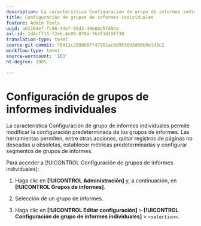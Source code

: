 ```yaml
---
description: La característica Configuración de grupo de informes individuales permite modificar la configuración predeterminada de los grupos de informes. Las herramientas permiten, entre otras acciones, quitar registros de páginas no deseadas u obsoletas, establecer métricas predeterminadas y configurar segmentos de grupos de informes.
title: Configuración de grupos de informes individuales
feature: Admin Tools
uuid: a61164ef-fc96-44ef-95d3-49e88d5fd94a
exl-id: 1d4cff11-f2e6-4c09-878a-763f3419ff38
translation-type: tm+mt
source-git-commit: 78412c2588b07f47981ac0d953893db6b9e1d3c2
workflow-type: tm+mt
source-wordcount: '103'
ht-degree: 100%

---
```


# Configuración de grupos de informes individuales

La característica Configuración de grupo de informes individuales permite modificar la configuración predeterminada de los grupos de informes. Las herramientas permiten, entre otras acciones, quitar registros de páginas no deseadas u obsoletas, establecer métricas predeterminadas y configurar segmentos de grupos de informes.

Para acceder a [!UICONTROL Configuración de grupos de informes individuales]:

1. Haga clic en **[!UICONTROL Administración]** y, a continuación, en **[!UICONTROL Grupos de informes]**.

1. Selección de un grupo de informes.
1. Haga clic en **[!UICONTROL Editar configuración]** > **[!UICONTROL Configuración de grupo de informes individuales]** > *`<selection>`*.
